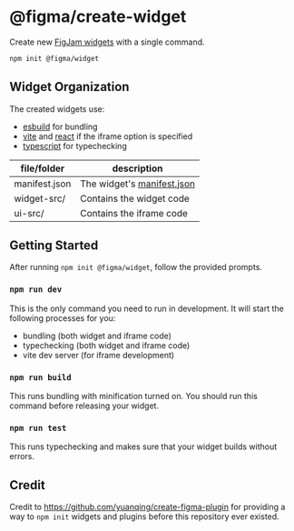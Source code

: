 # @figma/create-widget

Create new [FigJam widgets](https://figma.com/widget-docs) with a single command.

```bash
npm init @figma/widget
```

## Widget Organization

The created widgets use:

- [esbuild](https://esbuild.github.io/) for bundling
- [vite](https://vitejs.dev/) and [react](https://reactjs.org/) if the iframe option is specified
- [typescript](https://www.typescriptlang.org/) for typechecking

| file/folder   | description                                                                      |
| ------------- | -------------------------------------------------------------------------------- |
| manifest.json | The widget's [manifest.json](https://www.figma.com/widget-docs/widget-manifest/) |
| widget-src/   | Contains the widget code                                                         |
| ui-src/       | Contains the iframe code                                                         |

## Getting Started

After running `npm init @figma/widget`, follow the provided prompts.

### `npm run dev`

This is the only command you need to run in development. It will start the following processes for you:

- bundling (both widget and iframe code)
- typechecking (both widget and iframe code)
- vite dev server (for iframe development)

### `npm run build`

This runs bundling with minification turned on. You should run this command before releasing your widget.

### `npm run test`

This runs typechecking and makes sure that your widget builds without errors.

## Credit

Credit to https://github.com/yuanqing/create-figma-plugin for providing a way to `npm init` widgets and plugins before this repository ever existed.
